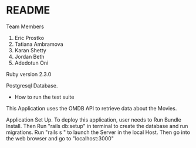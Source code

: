 # README
Team Members
1. Eric Prostko
2. Tatiana Ambramova
3. Karan Shetty
4. Jordan Beth
5. Adedotun Oni

Ruby version 2.3.0

Postgresql Database.

* How to run the test suite


This Application uses the OMDB API to retrieve data about the Movies.

Application Set Up.
To deploy this application, user needs to Run Bundle Install.
Then Run "rails db:setup" in terminal to create the database and run migrations.
Run "rails s " to launch the Server in the local Host.
Then go into the web browser and go to "localhost:3000"
